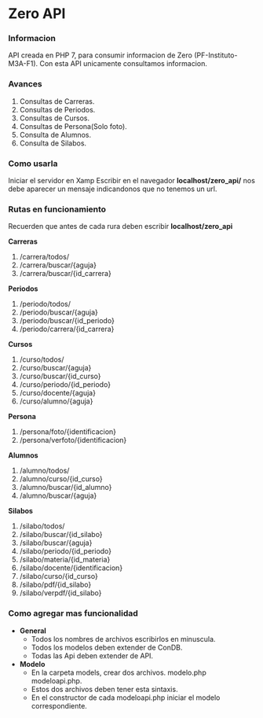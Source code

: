 # Zero API

### Informacion
API creada en PHP 7, para consumir informacion de Zero (PF-Instituto-M3A-F1).
Con esta API unicamente consultamos informacion.

### Avances
1. Consultas de Carreras. 
2. Consultas de Periodos. 
3. Consultas de Cursos. 
4. Consultas de Persona(Solo foto).
5. Consulta de Alumnos. 
6. Consulta de Silabos.

### Como usarla
Iniciar el servidor en Xamp 
Escribir en el navegador **localhost/zero_api/** nos debe aparecer un mensaje indicandonos que no tenemos un url. 

### Rutas en funcionamiento

Recuerden que antes de cada rura deben escribir **localhost/zero_api**

**Carreras**
1. /carrera/todos/
2. /carrera/buscar/{aguja}
3. /carrera/buscar/{id_carrera}

**Periodos**
1. /periodo/todos/
2. /periodo/buscar/{aguja}
3. /periodo/buscar/{id_periodo}
4. /periodo/carrera/{id_carrera}

**Cursos**
1. /curso/todos/
1. /curso/buscar/{aguja}
1. /curso/buscar/{id_curso}
2. /curso/periodo/{id_periodo}
3. /curso/docente/{aguja}
4. /curso/alumno/{aguja}

**Persona**
1. /persona/foto/{identificacion}
2. /persona/verfoto/{identificacion}

**Alumnos**
1. /alumno/todos/
2. /alumno/curso/{id_curso}
3. /alumno/buscar/{id_alumno}
4. /alumno/buscar/{aguja}

**Silabos**
1. /silabo/todos/
2. /silabo/buscar/{id_silabo}
3. /silabo/buscar/{aguja}
4. /silabo/periodo/{id_periodo}
5. /silabo/materia/{id_materia}
6. /silabo/docente/{identificacion}
7. /silabo/curso/{id_curso}
8. /silabo/pdf/{id_silabo}
9. /silabo/verpdf/{id_silabo}

### Como agregar mas funcionalidad
- **General**
  - Todos los nombres de archivos escribirlos en minuscula.
  - Todos los modelos deben extender de ConDB. 
  - Todas las Api deben extender de API. 
- **Modelo**
  - En la carpeta models, crear dos archivos. modelo.php modeloapi.php.
  - Estos dos archivos deben tener esta sintaxis. 
  - En el constructor de cada modeloapi.php iniciar el modelo correspondiente.